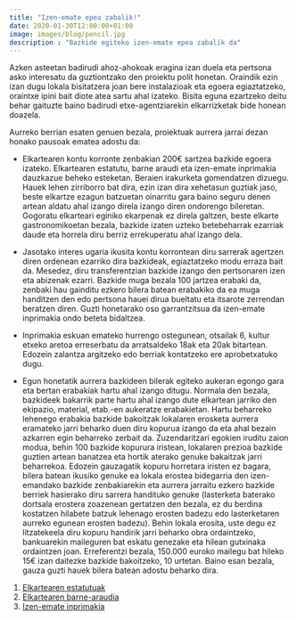 ```yaml
---
title: "Izen-emate epea zabalik!"
date: 2020-01-30T12:00:00+01:00
image: images/blog/pencil.jpg
description : "Bazkide egiteko izen-emate epea zabalik da"
---
```


Azken asteetan badirudi ahoz-ahokoak eragina izan duela eta pertsona asko interesatu da guztiontzako den proiektu polit honetan.  Oraindik ezin izan dugu lokala bisitatzera joan bere instalazioak eta egoera egiaztatzeko, oraintxe ipini bait diote atea sartu ahal izateko. Bisita eguna ezartzeko deitu behar gaituzte baino badirudi etxe-agentziarekin elkarrizketak bide honean doazela.

Aurreko berrian esaten genuen bezala, proiektuak aurrera jarrai dezan honako pausoak ematea adostu da:

- Elkartearen kontu korronte zenbakian 200€ sartzea bazkide egoera izateko. Elkartearen estatutu, barne araudi eta izen-emate inprimakia dauzkazue beheko esteketan. Beraien irakurketa gomendatzen dizuegu. Hauek lehen zirriborro bat dira, ezin izan dira xehetasun guztiak jaso, beste elkartze ezagun batzuetan oinarritu gara baino seguru denen artean aldatu ahal izango direla izango diren ondorengo bileretan. Gogoratu elkarteari eginiko ekarpenak ez direla galtzen, beste elkarte gastronomikoetan bezala, bazkide izaten uzteko betebeharrak ezarriak daude eta horrela diru berriz errekuperatu ahal izango dela.

- Jasotako interes ugaria ikusita kontu korrontean diru sarrerak agertzen diren ordenean ezarriko dira bazkideak, egiaztatzeko modu erraza bait da. Mesedez, diru transferentzian bazkide izango den pertsonaren izen eta abizenak ezarri. Bazkide muga bezala 100 jartzea erabaki da, zenbaki hau gainditu ezkero bilera batean erabakiko da ea muga handitzen den edo pertsona hauei dirua bueltatu eta itsarote zerrendan beratzen diren. Guzti honetarako oso garrantzitsua da izen-emate inprimakia ondo beteta bidaltzea.

- Inprimakia eskuan emateko hurrengo ostegunean, otsailak 6, kultur etxeko aretoa erreserbatu da arratsaldeko 18ak eta 20ak bitartean. Edozein zalantza argitzeko edo berriak kontatzeko ere aprobetxatuko dugu.

- Egun honetatik aurrera bazkideen bilerak egiteko aukeran egongo gara eta bertan erabakiak hartu ahal izango ditugu. Normala den bezala, bazkideek bakarrik parte hartu ahal izango dute elkartean jarriko den ekipazio, material, etab.-en aukeratze erabakietan. Hartu beharreko lehenego erabakia bazkide bakoitzak lokalaren erosketa aurrera eramateko jarri beharko duen diru kopurua izango da eta ahal bezain azkarren egin beharreko zerbait da. Zuzendaritzari egokien iruditu zaion modua, behin 100 bazkide kopurura iristean, lokalaren prezioa bazkide guztien artean banatzea eta hortik aterako genuke bakaitzak jarri beharrekoa. Edozein gauzagatik kopuru horretara iristen ez bagara, bilera batean ikusiko genuke ea lokala erostea bidegarria den izen-emandako bazkide zenbakiarekin eta aurrera jarraitu ezkero bazkide berriek hasierako diru sarrera handituko genuke (lasterketa baterako dortsala erostera zoazenean gertatzen den bezala, ez du berdina kostatzen hilabete batzuk lehenago erosten badezu edo lasterketaren aurreko egunean erosten badezu). Behin lokala erosita, uste degu ez litzatekeela diru kopuru handirik jarri beharko obra ordaintzeko, bankuarekin maileguren bat eskatu genezake eta hilean gutxinaka ordaintzen joan. Erreferentzi bezala, 150.000 euroko mailegu bat hileko 15€ izan daitezke bazkide bakoitzeko, 10 urtetan. Baino esan bezala, gauza guzti hauek bilera batean adostu beharko dira.

1. [Elkartearen estatutuak](http://bit.ly/UB-Estatutos)
2. [Elkartearen barne-araudia](http://bit.ly/UB-Reglamento-Interno)
3. [Izen-emate inprimakia](http://bit.ly/UB-Formulario-Alta)